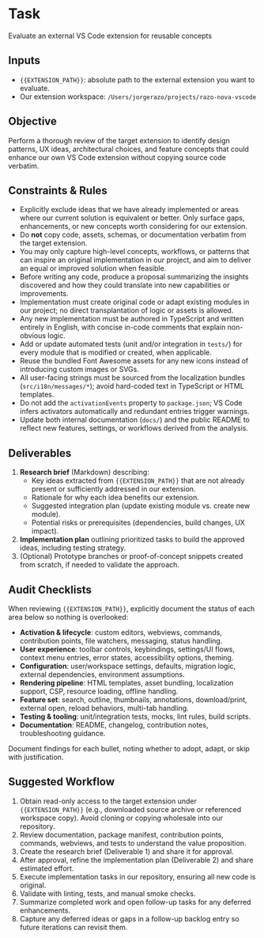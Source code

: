 # Task

Evaluate an external VS Code extension for reusable concepts

## Inputs

- `{{EXTENSION_PATH}}`: absolute path to the external extension you want to evaluate.
- Our extension workspace: `/Users/jorgerazo/projects/razo-nova-vscode`

## Objective

Perform a thorough review of the target extension to identify design patterns, UX ideas, architectural choices, and feature concepts that could enhance our own VS Code extension without copying source code verbatim.

## Constraints & Rules

- Explicitly exclude ideas that we have already implemented or areas where our current solution is equivalent or better. Only surface gaps, enhancements, or new concepts worth considering for our extension.
- Do **not** copy code, assets, schemas, or documentation verbatim from the target extension.
- You may only capture high-level concepts, workflows, or patterns that can inspire an original implementation in our project, and aim to deliver an equal or improved solution when feasible.
- Before writing any code, produce a proposal summarizing the insights discovered and how they could translate into new capabilities or improvements.
- Implementation must create original code or adapt existing modules in our project; no direct transplantation of logic or assets is allowed.
- Any new implementation must be authored in TypeScript and written entirely in English, with concise in-code comments that explain non-obvious logic.
- Add or update automated tests (unit and/or integration in `tests/`) for every module that is modified or created, when applicable.
- Reuse the bundled Font Awesome assets for any new icons instead of introducing custom images or SVGs.
- All user-facing strings must be sourced from the localization bundles (`src/i18n/messages/*`); avoid hard-coded text in TypeScript or HTML templates.
- Do not add the `activationEvents` property to `package.json`; VS Code infers activators automatically and redundant entries trigger warnings.
- Update both internal documentation (`docs/`) and the public README to reflect new features, settings, or workflows derived from the analysis.

## Deliverables

1. **Research brief** (Markdown) describing:
   - Key ideas extracted from `{{EXTENSION_PATH}}` that are not already present or sufficiently addressed in our extension.
   - Rationale for why each idea benefits our extension.
   - Suggested integration plan (update existing module vs. create new module).
   - Potential risks or prerequisites (dependencies, build changes, UX impact).
2. **Implementation plan** outlining prioritized tasks to build the approved ideas, including testing strategy.
3. (Optional) Prototype branches or proof-of-concept snippets created from scratch, if needed to validate the approach.

## Audit Checklists

When reviewing `{{EXTENSION_PATH}}`, explicitly document the status of each area below so nothing is overlooked:

- **Activation & lifecycle**: custom editors, webviews, commands, contribution points, file watchers, messaging, status handling.
- **User experience**: toolbar controls, keybindings, settings/UI flows, context menu entries, error states, accessibility options, theming.
- **Configuration**: user/workspace settings, defaults, migration logic, external dependencies, environment assumptions.
- **Rendering pipeline**: HTML templates, asset bundling, localization support, CSP, resource loading, offline handling.
- **Feature set**: search, outline, thumbnails, annotations, download/print, external open, reload behaviors, multi-tab handling.
- **Testing & tooling**: unit/integration tests, mocks, lint rules, build scripts.
- **Documentation**: README, changelog, contribution notes, troubleshooting guidance.

Document findings for each bullet, noting whether to adopt, adapt, or skip with justification.

## Suggested Workflow

1. Obtain read-only access to the target extension under `{{EXTENSION_PATH}}` (e.g., downloaded source archive or referenced workspace copy). Avoid cloning or copying wholesale into our repository.
2. Review documentation, package manifest, contribution points, commands, webviews, and tests to understand the value proposition.
3. Create the research brief (Deliverable 1) and share it for approval.
4. After approval, refine the implementation plan (Deliverable 2) and share estimated effort.
5. Execute implementation tasks in our repository, ensuring all new code is original.
6. Validate with linting, tests, and manual smoke checks.
7. Summarize completed work and open follow-up tasks for any deferred enhancements.
8. Capture any deferred ideas or gaps in a follow-up backlog entry so future iterations can revisit them.
